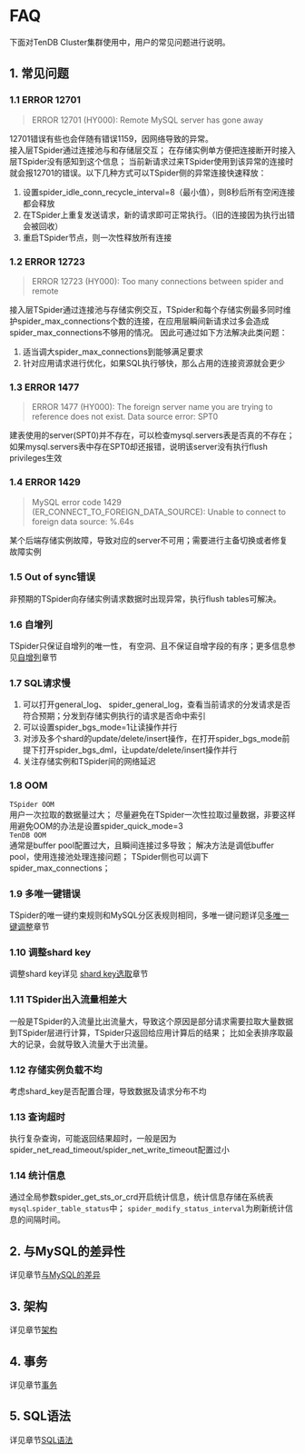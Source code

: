 # FAQ

下面对TenDB Cluster集群使用中，用户的常见问题进行说明。

## 1. 常见问题

### 1.1 ERROR 12701
> ERROR 12701 (HY000): Remote MySQL server has gone away

12701错误有些也会伴随有错误1159，因网络导致的异常。   
接入层TSpider通过连接池与和存储层交互； 在存储实例单方便把连接断开时接入层TSpider没有感知到这个信息； 当前新请求过来TSpider使用到该异常的连接时就会报12701的错误。以下几种方式可以TSpider侧的异常连接快速释放：
1. 设置spider_idle_conn_recycle_interval=8（最小值），则8秒后所有空闲连接都会释放
2. 在TSpider上重复发送请求，新的请求即可正常执行。（旧的连接因为执行出错会被回收）
3. 重启TSpider节点，则一次性释放所有连接

### 1.2 ERROR 12723
> ERROR 12723 (HY000): Too many connections between spider and remote

接入层TSpider通过连接池与存储实例交互，TSpider和每个存储实例最多同时维护spider_max_connections个数的连接，在应用层瞬间新请求过多会造成spider_max_connections不够用的情况。  因此可通过如下方法解决此类问题：
1. 适当调大spider_max_connections到能够满足要求
2. 针对应用请求进行优化，如果SQL执行够快，那么占用的连接资源就会更少

### 1.3 ERROR 1477
> ERROR 1477 (HY000): The foreign server name you are trying to reference does not exist. Data source error:  SPT0

建表使用的server(SPT0)并不存在，可以检查mysql.servers表是否真的不存在； 如果mysql.servers表中存在SPT0却还报错，说明该server没有执行flush privileges生效

### 1.4 ERROR 1429
> MySQL error code 1429 (ER_CONNECT_TO_FOREIGN_DATA_SOURCE): Unable to connect to foreign data source: %.64s

某个后端存储实例故障，导致对应的server不可用；需要进行主备切换或者修复故障实例

### 1.5 Out of sync错误
非预期的TSpider向存储实例请求数据时出现异常，执行flush tables可解决。


### 1.6 自增列
TSpider只保证自增列的唯一性， 有空洞、且不保证自增字段的有序；更多信息参见[自增列](../re-book/auto-increase.md)章节

### 1.7 SQL请求慢
1. 可以打开general_log、 spider_general_log，查看当前请求的分发请求是否符合预期；分发到存储实例执行的请求是否命中索引   
2. 可以设置spider_bgs_mode=1让读操作并行
3. 对涉及多个shard的update/delete/insert操作，在打开spider_bgs_mode前提下打开spider_bgs_dml，让update/delete/insert操作并行
4. 关注存储实例和TSpider间的网络延迟   

### 1.8 OOM
`TSpider OOM`   
用户一次拉取的数据量过大； 尽量避免在TSpider一次性拉取过量数据，非要这样用避免OOM的办法是设置spider_quick_mode=3   
`TenDB OOM`   
通常是buffer pool配置过大，且瞬间连接过多导致；   解决方法是调低buffer pool，使用连接池处理连接问题； TSpider侧也可以调下spider_max_connections；

### 1.9 多唯一键错误
TSpider的唯一键约束规则和MySQL分区表规则相同，多唯一键问题详见[多唯一键调整](multi-unique-key-adjust.md)章节


### 1.10 调整shard key
调整shard key详见 [shard key选取](shard-key-choose.md)章节

### 1.11 TSpider出入流量相差大
一般是TSpider的入流量比出流量大，导致这个原因是部分请求需要拉取大量数据到TSpider层进行计算，TSpider只返回给应用计算后的结果； 比如全表排序取最大的记录，会就导致入流量大于出流量。

### 1.12 存储实例负载不均
考虑shard_key是否配置合理，导致数据及请求分布不均

### 1.13 查询超时
执行复杂查询，可能返回结果超时，一般是因为spider_net_read_timeout/spider_net_write_timeout配置过小

### 1.14 统计信息
通过全局参数spider_get_sts_or_crd开启统计信息，统计信息存储在系统表`mysql`.`spider_table_status`中；   `spider_modify_status_interval`为刷新统计信息的间隔时间。



## 2. 与MySQL的差异性
详见章节[与MySQL的差异](../re-book/mysql-compatibility.md/#jump)
## 3. 架构
详见章节[架构](../architecture.md)
## 4. 事务
详见章节[事务](../re-book/transaction.md)
## 5. SQL语法
详见章节[SQL语法](../re-book/sql-grammar.md)  


